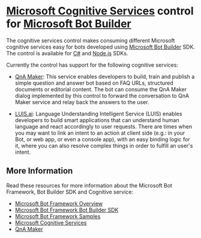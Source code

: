 # [Microsoft Cognitive Services](https://www.microsoft.com/cognitive-services) control for [Microsoft Bot Builder](https://github.com/microsoft/botbuilder)

The cognitive services control makes consuming different Microsoft cognitive services easy for bots developed using [Microsoft Bot Builder](https://github.com/microsoft/botbuilder) SDK. The control is available for [C#](https://www.nuget.org/packages/Microsoft.Bot.Builder/) and [Node.js](https://www.npmjs.com/package/botbuilder) SDKs.

Currently the control has support for the following cognitive services:

- [QnA Maker](https://qnamaker.ai/): This service enables developers to build, train and publish a simple question and answer bot based on FAQ URLs, structured documents or editorial content. The bot can consume the QnA Maker dialog implemented by this control to forward the conversation to QnA Maker service and relay back the answers to the user.

- [LUIS.ai](https://luis.ai): Language Understanding Intelligent Service (LUIS) enables developers to build smart applications that can understand human language and react accordingly to user requests. There are times when you may want to link an intent to an action at client side (e.g.: in your Bot, or web app, or even a console app), with an easy binding logic for it, where you can also resolve complex things in order to fulfill an user's intent.

## More Information

Read these resources for more information about the Microsoft Bot Framework, Bot Builder SDK and Cognitive service:

* [Microsoft Bot Framework Overview](https://docs.botframework.com/en-us/)
* [Microsoft Bot Framework Bot Builder SDK](https://github.com/Microsoft/BotBuilder)
* [Microsoft Bot Framework Samples](https://github.com/Microsoft/BotBuilder-Samples)
* [Microsoft Cognitive Services](https://www.microsoft.com/cognitive-services)
* [QnA Maker](https://qnamaker.ai/)
